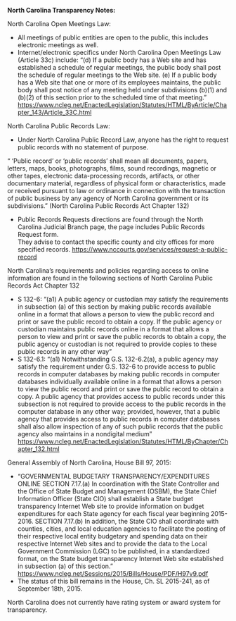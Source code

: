 **North Carolina Transparency Notes:**

North Carolina Open Meetings Law:

*	All meetings of public entities are open to the public, this includes electronic meetings as well.
*	Internet/electronic specifics under North Carolina Open Meetings Law (Article 33c) include:
“(d)       If a public body has a Web site and has established a schedule of regular meetings, the public body shall post the schedule of regular meetings to the Web site.
(e)        If a public body has a Web site that one or more of its employees maintains, the public body shall post notice of any meeting held under subdivisions (b)(1) and (b)(2) of this section prior to the scheduled time of that meeting.”
https://www.ncleg.net/EnactedLegislation/Statutes/HTML/ByArticle/Chapter_143/Article_33C.html

North Carolina Public Records Law:

* Under North Carolina Public Record Law, anyone has the right to request public records with no statement of purpose. 

“ ‘Public record’ or ‘public records’ shall mean all documents, papers, letters, maps, books, photographs, films, sound recordings, magnetic or other tapes, electronic data-processing records, artifacts, or other documentary material, regardless of physical form or characteristics, made or received pursuant to law or ordinance in connection with the transaction of public business by any agency of North Carolina government or its subdivisions.” (North Carolina Public Records Act Chapter 132)

*	Public Records Requests directions are found through the North Carolina Judicial Branch page, the page includes Public Records Request form.  
They advise to contact the specific county and city offices for more specified records. 
https://www.nccourts.gov/services/request-a-public-record

North Carolina’s requirements and policies regarding access to online information are found in the following sections of North Carolina Public Records Act Chapter 132
*	S 132-6: “(a1)	A public agency or custodian may satisfy the requirements in subsection (a) of this section by making public records available online in a format that allows a person to view the public record and print or save the public record to obtain a copy. If the public agency or custodian maintains public records online in a format that allows a person to view and print or save the public records to obtain a copy, the public agency or custodian is not required to provide copies to these public records in any other way”
*	S 132-6.1: “(a1)  Notwithstanding G.S. 132-6.2(a), a public agency may satisfy the requirement under G.S. 132-6 to provide access to public records in computer databases by making public records in computer databases individually available online in a format that allows a person to view the public record and print or save the public record to obtain a copy. A public agency that provides access to public records under this subsection is not required to provide access to the public records in the computer database in any other way; provided, however, that a public agency that provides access to public records in computer databases shall also allow inspection of any of such public records that the public agency also maintains in a nondigital medium” 
https://www.ncleg.net/EnactedLegislation/Statutes/HTML/ByChapter/Chapter_132.html
 
General Assembly of North Carolina, House Bill 97, 2015:
*	“GOVERNMENTAL BUDGETARY TRANSPARENCY/EXPENDITURES ONLINE SECTION 7.17.(a) In coordination with the State Controller and the Office of State Budget and Management (OSBM), the State Chief Information Officer (State CIO) shall establish a State budget transparency Internet Web site to provide information on budget expenditures for each State agency for each fiscal year beginning 2015-2016. SECTION 7.17.(b) In addition, the State CIO shall coordinate with counties, cities, and local education agencies to facilitate the posting of their respective local entity budgetary and spending data on their respective Internet Web sites and to provide the data to the Local Government Commission (LGC) to be published, in a standardized format, on the State budget transparency Internet Web site established in subsection (a) of this section.” 
https://www.ncleg.net/Sessions/2015/Bills/House/PDF/H97v9.pdf
*	The status of this bill remains in the House, Ch. SL 2015-241, as of September 18th, 2015.
 
North Carolina does not currently have rating system or award system for transparency.

